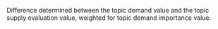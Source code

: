 ﻿Difference determined between the topic demand value and the topic supply evaluation value, weighted for topic demand importance value.